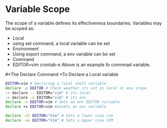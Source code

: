 # Variable Scope
The scope of a variable defines its effectiveness boundaries. Variables may be scoped as:
- Local
 - using set command, a local variable can be set
- Environment
 - Using export command, a env variable can be set
- Command
 - EDITOR=vim crontab-e
   Above is an example fo commnad variable.

#*The Declare Command
*To Declare a Local variable
```sh
EDITOR=vim # Declaring a local shell variable
declare -p EDITOR # Check weather its set in local or env scope
-> declare -- EDITOR="vim" # its local
-> declare -x EDITOR="vim" # its env
declare -x EDITOR=vim # Sets an env EDITOR variable
declare +x EDITOR=vim #unsets an env variable

declare -xl EDITOR="Vim" # Sets a lower case vim 
declare -xu EDITOR="Vim" # Sets a Upper case VIM
